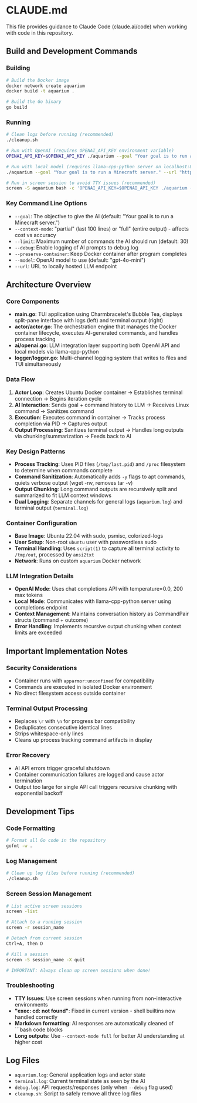 # CLAUDE.md

This file provides guidance to Claude Code (claude.ai/code) when working with code in this repository.

## Build and Development Commands

### Building
```bash
# Build the Docker image
docker network create aquarium
docker build -t aquarium .

# Build the Go binary
go build
```

### Running
```bash
# Clean logs before running (recommended)
./cleanup.sh

# Run with OpenAI (requires OPENAI_API_KEY environment variable)
OPENAI_API_KEY=$OPENAI_API_KEY ./aquarium --goal "Your goal is to run a Minecraft server."

# Run with local model (requires llama-cpp-python server on localhost:8000)
./aquarium --goal "Your goal is to run a Minecraft server." --url "http://localhost:8000" --context-mode full

# Run in screen session to avoid TTY issues (recommended)
screen -S aquarium bash -c 'OPENAI_API_KEY=$OPENAI_API_KEY ./aquarium --goal "Your goal here"'
```

### Key Command Line Options
- `--goal`: The objective to give the AI (default: "Your goal is to run a Minecraft server.")
- `--context-mode`: "partial" (last 100 lines) or "full" (entire output) - affects cost vs accuracy
- `--limit`: Maximum number of commands the AI should run (default: 30)
- `--debug`: Enable logging of AI prompts to debug.log
- `--preserve-container`: Keep Docker container after program completes
- `--model`: OpenAI model to use (default: "gpt-4o-mini")
- `--url`: URL to locally hosted LLM endpoint

## Architecture Overview

### Core Components
- **main.go**: TUI application using Charmbracelet's Bubble Tea, displays split-pane interface with logs (left) and terminal output (right)
- **actor/actor.go**: The orchestration engine that manages the Docker container lifecycle, executes AI-generated commands, and handles process tracking
- **ai/openai.go**: LLM integration layer supporting both OpenAI API and local models via llama-cpp-python
- **logger/logger.go**: Multi-channel logging system that writes to files and TUI simultaneously

### Data Flow
1. **Actor Loop**: Creates Ubuntu Docker container → Establishes terminal connection → Begins iteration cycle
2. **AI Interaction**: Sends goal + command history to LLM → Receives Linux command → Sanitizes command
3. **Execution**: Executes command in container → Tracks process completion via PID → Captures output
4. **Output Processing**: Sanitizes terminal output → Handles long outputs via chunking/summarization → Feeds back to AI

### Key Design Patterns
- **Process Tracking**: Uses PID files (`/tmp/last.pid`) and `/proc` filesystem to determine when commands complete
- **Command Sanitization**: Automatically adds `-y` flags to apt commands, quiets verbose output (wget -nv, removes tar -v)
- **Output Chunking**: Long command outputs are recursively split and summarized to fit LLM context windows
- **Dual Logging**: Separate channels for general logs (`aquarium.log`) and terminal output (`terminal.log`)

### Container Configuration
- **Base Image**: Ubuntu 22.04 with sudo, psmisc, colorized-logs
- **User Setup**: Non-root `ubuntu` user with passwordless sudo
- **Terminal Handling**: Uses `script(1)` to capture all terminal activity to `/tmp/out`, processed by `ansi2txt`
- **Network**: Runs on custom `aquarium` Docker network

### LLM Integration Details
- **OpenAI Mode**: Uses chat completions API with temperature=0.0, 200 max tokens
- **Local Mode**: Communicates with llama-cpp-python server using completions endpoint
- **Context Management**: Maintains conversation history as CommandPair structs (command + outcome)
- **Error Handling**: Implements recursive output chunking when context limits are exceeded

## Important Implementation Notes

### Security Considerations
- Container runs with `apparmor:unconfined` for compatibility
- Commands are executed in isolated Docker environment
- No direct filesystem access outside container

### Terminal Output Processing
- Replaces `\r` with `\n` for progress bar compatibility
- Deduplicates consecutive identical lines
- Strips whitespace-only lines
- Cleans up process tracking command artifacts in display

### Error Recovery
- AI API errors trigger graceful shutdown
- Container communication failures are logged and cause actor termination
- Output too large for single API call triggers recursive chunking with exponential backoff

## Development Tips

### Code Formatting
```bash
# Format all Go code in the repository
gofmt -w .
```

### Log Management
```bash
# Clean up log files before running (recommended)
./cleanup.sh
```

### Screen Session Management
```bash
# List active screen sessions
screen -list

# Attach to a running session
screen -r session_name

# Detach from current session
Ctrl+A, then D

# Kill a session
screen -S session_name -X quit

# IMPORTANT: Always clean up screen sessions when done!
```

### Troubleshooting
- **TTY Issues**: Use screen sessions when running from non-interactive environments
- **"exec: cd: not found"**: Fixed in current version - shell builtins now handled correctly
- **Markdown formatting**: AI responses are automatically cleaned of ```bash code blocks
- **Long outputs**: Use `--context-mode full` for better AI understanding at higher cost

## Log Files
- `aquarium.log`: General application logs and actor state
- `terminal.log`: Current terminal state as seen by the AI
- `debug.log`: API requests/responses (only when `--debug` flag used)
- `cleanup.sh`: Script to safely remove all three log files